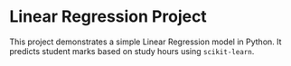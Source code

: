 # Linear Regression Project

This project demonstrates a simple Linear Regression model in Python.
It predicts student marks based on study hours using `scikit-learn`.

